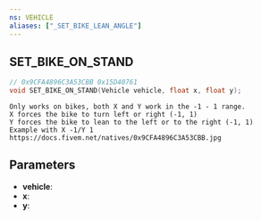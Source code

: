 ```yaml
---
ns: VEHICLE
aliases: ["_SET_BIKE_LEAN_ANGLE"]
---
```

## SET_BIKE_ON_STAND

```c
// 0x9CFA4896C3A53CBB 0x15D40761
void SET_BIKE_ON_STAND(Vehicle vehicle, float x, float y);
```

```
Only works on bikes, both X and Y work in the -1 - 1 range.
X forces the bike to turn left or right (-1, 1)
Y forces the bike to lean to the left or to the right (-1, 1)
Example with X -1/Y 1
https://docs.fivem.net/natives/0x9CFA4896C3A53CBB.jpg
```

## Parameters
* **vehicle**: 
* **x**: 
* **y**: 

